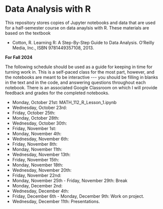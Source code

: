 # Data Analysis with R
This repository stores copies of Jupyter notebooks and data that are used for a half-semester course on data anaylsis with R. These materials are based on the textbook 

* Cotton, R. Learning R: A Step-By-Step Guide to Data Analysis. O’Reilly Media, Inc., ISBN 9781449357108, 2013.

**For Fall 2024**

The following schedule should be used as a guide for keeping in time for turning work in. This is a self-paced class for the most part, however, and the notebooks are meant to be interactive --- you should be filling in blanks in the text and in the code, and answering questions throughout each notebook. There is an associated Google Classroom on which I will provide feedback and grades for the completed notebooks.

* Monday, October 21st: MATH_112_R_Lesson_1.ipynb
* Wednesday, October 23rd: 
* Friday, October 25th: 
* Monday, October 28th: 
* Wednesday, October 30th:
* Friday, November 1st:
* Monday, November 4th: 
* Wednesday, November 6th: 
* Friday, November 8th: 
* Monday, November 11th: 
* Wednesday, November 13th: 
* Friday, November 15th: 
* Monday, November 18th:
* Wednesday, November 20th: 
* Friday, November 22nd: 
* Monday, November 25th - Friday, November 29th: Break
* Monday, December 2nd: 
* Wednesday, December 4th: 
* Friday, December 6th - Monday, December 9th: Work on project.
* Wednesday, December 11th: Presentations.
